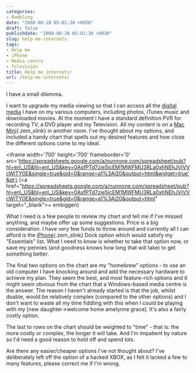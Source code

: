 ```yaml
---
categories:
- Rambling
date: "2008-08-28 05:01:30 +0930"
draft: false
publishdate: "2008-08-28 05:01:30 +0930"
slug: help-me-internets
tags:
- Help me
- iPhone
- Media centre
- Television
title: Help me internets!
url: /help-me-internets/
---
```

I have a small dilemma.

I want to upgrade my media viewing so that I can access all the [digital
media](http://en.wikipedia.org/wiki/Digital_media "Digital media") I
have on my various computers, including photos, iTunes music and
downloaded movies. At the moment I have a standard definition PVR for
recording TV, a DVD player and my Television. All my content is on a
[Mac Mini](http://www.apple.com/macmini/ "Mac mini"){.zem_slink} in
another room. I've thought about my options, and included a handy chart
that spells out my desired features and how close the different options
come to my ideal.

&lt;iframe width='700' height='700' frameborder='0'
src='https://spreadsheets.google.com/a/nunnone.com/spreadsheet/pub?hl=en\_US&hl=en\_US&key=0AsfPTd7zie5icEM1MWFMU3RLa0xhNEhJVjVVcWlTY0E&single=true&gid=0&range=a1%3Aj20&output=html&widget=true'&gt;\
(&lt;a
href="https://spreadsheets.google.com/a/nunnone.com/spreadsheet/pub?hl=en\_US&hl=en\_US&key=0AsfPTd7zie5icEM1MWFMU3RLa0xhNEhJVjVVcWlTY0E&single=true&gid=0&range=a1%3Aj20&output=html"
target="\_blank"&gt;+ embiggen)

What I need is a few people to review my chart and tell me if I've
missed anything, and maybe offer up some suggestions. Price is a big
consideration. I have very few funds to throw around and currently all I
can afford is the
[iPhone](http://www.apple.com/iphone "IPhone"){.zem_slink} Dock option
which would satisfy my "Essentials" list. What I need to know is whether
to take that option now, or save my pennies (and goodness knows how long
that will take) to get something better.

The final two options on the chart are my "homebrew" options - to use an
old computer I have knocking around and add the necessary hardware to
achieve my plan. They seem the best, and most feature-rich options and
it might seem obvious from the chart that a Windows-based media centre
is the answer. The reason I haven't already started is that the job,
whilst doable, would be relatively complex (compared to the other
options) and I don't want to waste all my time fiddling with this when I
could be playing with my \[new daughter-&gt;welcome home amelynne
grace\]. It's also a fairly costly option.

The last to rows on the chart should be weighted to "time" - that is:
the more costly or complex, the longer it will take. And I'm impatient
by nature so I'd need a good reason to hold off and spend lots.

Are there any easier/cheaper options I've not thought about? I've
deliberately left off the option of a hacked XBOX, as I felt it lacked a
few to many features, please correct me if I'm wrong.